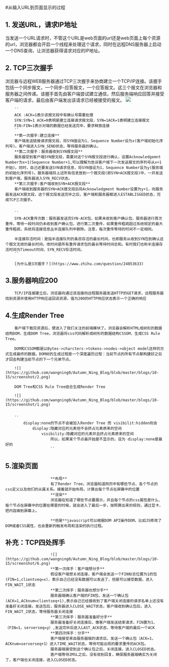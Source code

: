 #从输入URL到页面显示的过程
## 1. 发送URL，请求IP地址
当发送一个URL请求时，不管这个URL是web页面的url还是web页面上每个资源的url，浏览器都会开启一个线程来处理这个请求，同时在远程DNS服务器上启动一个DNS查询，让浏览器获得请求对应的IP地址。

## 2. TCP三次握手

浏览器与远程WEB服务器通过TCP三次握手来协商建立一个TCP/IP连接。该握手包括一个同步报文，一个同步-应答报文，一个应答报文。这三个报文在浏览器和服务器之间传递。该握手首先由客户端尝试建立通信，然后服务端响应回答并接受客户端的请求，最后由客户端发出该请求已经被接受的报文。
    ![](https://github.com/wangning0/Autumn_Ning_Blog/blob/master/blogs/10-15/screenshot/5.png)

        
        ``
        ACK :ACK=1表示该报文段中有确认号需要处理
        SYN:SYN=1 ACK=0表明是建立连接请求报文段，SYN=1ACK=1表明建立连接报文
        FIN:FIN=1表示对端的数据已经发送完毕，要求释放连接
        ``
        **第一次握手:建立连接**
        客户端发送链接请求报文段，将SYN值设为1，Sequence Number设为x(客户端初始化序列号)。客户端进入SYN_SEND状态，等待服务器的确认。
        **第二次握手：服务器收到SYN报文段**
        服务器受到客户端SYN报文段，需要对这个SYN报文段进行确认，设置Acknowledgemnt Number为x+1(Sequence Number+1,可以理解为告诉客户端下一次发送报文的序列号从x+1开始)。同时，自己还要发送SYN请求信息，将SYN值设为1，Sequence Number设为y(服务端的初始化序列号)。服务器端将上述所有信息放到一个报文段(即SYN+ACK报文段)中，一并发送到客户端，服务器进入SYN_RECV状态。
        **第三次握手:客户端收到SYN+ACK报文段**
        客户端收到服务器的SYN+ACK报文段后将Acknowledgment Number设置为y+1，向服务器发送ACK报文段，这个报文段发送完毕之后，客户端和服务器都进入ESTABLISGED状态，完成TCP三次握手。
        
        
        ``
        SYN-ACK重传次数：服务器发送完SYN-ACK包，如果未收到客户确认包，服务器进行首次重传，等待一段时间仍未收到客户确认包，进行第二次重传，如果重传粗疏超过系统规定的最大重传粗疏，系统将连接信息丛半连接队列中删除。注意，每次重传等待的时间不一定相同。
        
        半连接存活时间：是指半连接队列的条目存活的最长时间，也即服务从收到SYN包到确认这个报文无效的最长时间。改时间是所有重传请求包的最长等待时间总和。有时我们也称半连接存活时间为Timeout时间、SYN_RECV存活时间。
        ``
        
        [为什么是3次握手？](https://www.zhihu.com/question/24853633)
        
## 3.服务器响应200
        TCP/IP连接建立后，浏览器向通过该连接向远程服务器发送HTTP的GET请求，远程服务器找到资源并使用HTTP响应返回该资源，值为200的HTTP响应状态表示一个正确的响应
## 4.生成Render Tree
        客户端下载完资源后，便进入了我们关注的前端模块了。浏览器会解析HTML成树形的数据结构DOM，生成DOM Tree，浏览器将css代码解析成树形的数据结构CSSOM，生成CSS Rule Tree。
        
        DOM和CSSOM都是以Bytes->charcters->tokens->nodes->object model这样的方式生成最终的数据。DOM树的生成过程是一个深度遍历过程：当前节点的所有节点都构建好之后才回去构建当前节点的下一个兄弟节点。
        
        ![](https://github.com/wangning0/Autumn_Ning_Blog/blob/master/blogs/10-15/screenshot/2.png)
        
        DOM Tree和CSS Rule Tree结合生成Render Tree
        
        ![](https://github.com/wangning0/Autumn_Ning_Blog/blob/master/blogs/10-15/screenshot/1.png)
        
        
        ``
            display:none的节点不会被加入Render Tree 而 visibilit:hidden则会
                display:隐藏对应的元素但不会挤占元素原来的空间
                    visibility:隐藏对应的元素并且挤占元素原来的空间
                        所以，如果某个节点最开始是不显示的，设为 display:none是最好的
                        ``
                        
## 5.渲染页面
                        **布局**
                        有了Render Tree，浏览器知道网页中有哪些节点、各个节点的css定义以及他们的从属关系。接着就开始布局，计算出每个节点在屏幕中的位置
                        **渲染**
                        浏览器在知道了哪些节点要展示，并且每个节点的css属性是什么、每个节点在屏幕中的位置在哪里的时候，就会进入了最后一步，按照算出来的规则，通过显卡，把内容画到屏幕上。
                        
                        **但是**javascript可以根据DOM API操作DOM。比如JS修改了DOM或者CSS属性，也会重新的触发布局和渲染的执行过程。
                        
## 补充：TCP四处挥手
                        ![](https://github.com/wangning0/Autumn_Ning_Blog/blob/master/blogs/10-15/screenshot/6.png)
                        **第一次挥手：客户端想分手**
                        假设客户端想关闭连接，客户端会发送一个FIN标志位置为1的包(FIN=1,clientseq=x)，表示自己已经没有数据可以发送了，但是可以接受数据，进入FIN_WAIT_1状态
                        **第二次挥手：服务器也想分手**
                        服务器端确认客户端的FIN包，发送一个确认包(ACK=1,ACknum=clientseq+1),表示自己已经接收到了客户端关闭连接的请求名单上还没有准备好关闭连接。发送包后，服务器进入CLOSE_WAIT状态，客户端收到确认包后，进入FIN_WAIT_2状态，等待服务器关闭连接
                        **第三次挥手：服务器准备好分手**
                        服务器准备好关闭连接后，像客户端发送结束请求，FIN置为1，（FIN=1，serverseq=y）,发送完毕后进入LAST_ACK状态，等待客户端的最后一个ACK
                        **第四次挥手：分手**
                        客户端接受来自服务器端的请求后，发送一个确认包（ACK=1，ACKnum=serverseq+1）进入TIME_WAIT状态，等待可能出现的要求重传的ACK包。 
                        服务器端接受到这个确认包之后，关闭连接，进入CLOSED状态。
                        客户端等待2MSL之后，没有收到回复，确保服务器端确实为关闭了，客户端也关闭连接，进入CLOSED状态。

